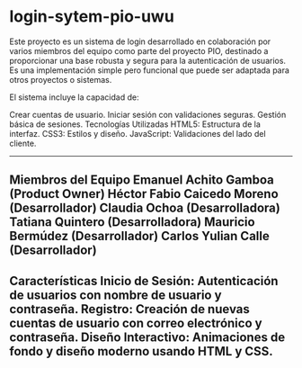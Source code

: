 # login-sytem-pio-uwu
Este proyecto es un sistema de login desarrollado en colaboración por varios miembros del equipo como parte del proyecto PIO, destinado a proporcionar una base robusta y segura para la autenticación de usuarios. Es una implementación simple pero funcional que puede ser adaptada para otros proyectos o sistemas.

El sistema incluye la capacidad de:

Crear cuentas de usuario.
Iniciar sesión con validaciones seguras.
Gestión básica de sesiones.
Tecnologías Utilizadas
HTML5: Estructura de la interfaz.
CSS3: Estilos y diseño.
JavaScript: Validaciones del lado del cliente.

-------------------------------------------------------------------------------------------------
Miembros del Equipo
Emanuel Achito Gamboa (Product Owner)
Héctor Fabio Caicedo Moreno (Desarrollador)
Claudia Ochoa (Desarrolladora)
Tatiana Quintero (Desarrolladora)
Mauricio Bermúdez (Desarrollador)
Carlos Yulian Calle (Desarrollador)
-------------------------------------------------------------------------------------------------
Características
Inicio de Sesión: Autenticación de usuarios con nombre de usuario y contraseña.
Registro: Creación de nuevas cuentas de usuario con correo electrónico y contraseña.
Diseño Interactivo: Animaciones de fondo y diseño moderno usando HTML y CSS.
-------------------------------------------------------------------------------------------------
